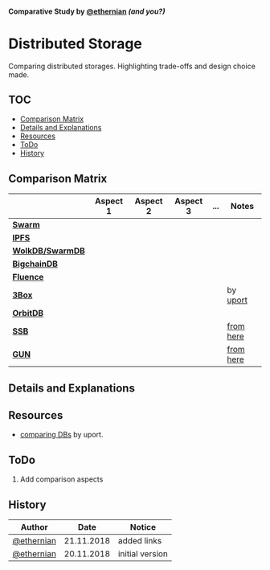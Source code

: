 #### Comparative Study by [@ethernian](https://ethereum-magicians.org/u/ethernian/) *(and you?)*
#  Distributed Storage

Comparing distributed storages.
Highlighting trade-offs and design choice made.  

## TOC
* [Comparison Matrix](#comparison-matrix) 
* [Details and Explanations](#Details-and-Explanations)
* [Resources](#resources)
* [ToDo](#todo)
* [History](#history)

## Comparison Matrix
|                | Aspect 1 | Aspect 2 | Aspect 3 | ... | Notes |  
|----------------|----------|----------|----------|-----|-------|
|**[Swarm](http://swarm-gateways.net/bzz:/theswarm.eth/)**       |          |          |          |     |       |
|**[IPFS](https://ipfs.io)**        |          |          |          |     |       |
|**[WolkDB/SwarmDB](https://github.com/wolkdb/swarmdb/wiki)**      |          |          |          |     |       |
|**[BigchainDB](https://www.bigchaindb.com)**  |          |          |          |     |       |
|**[Fluence](https://fluence.one)**     |          |          |          |     |       |
| **[3Box](https://github.com/uport-project/3box)**       |          |          |          |     |  by [uport](https://github.com/uport-project)     |
| **[OrbitDB](https://github.com/orbitdb/orbit-db)**    |          |          |          |     |      |
| **[SSB](https://github.com/ssbc/ssb-db)**        |          |          |          |     |  [from here](#3box-research)     |
| **[GUN](https://gun.eco)**        |          |          |          |     |  [from here](#3box-research)    |



## Details and Explanations

## Resources
* <a name="3box-research"></a> [comparing DBs](https://github.com/uport-project/3box/issues/351) by uport.

## ToDo
1. Add comparison aspects

## History

| Author     | Date | Notice |
|------------|------|--------|
|[@ethernian](https://ethereum-magicians.org/u/ethernian)| 21.11.2018| added links |     
|[@ethernian](https://ethereum-magicians.org/u/ethernian)| 20.11.2018| initial version |     

